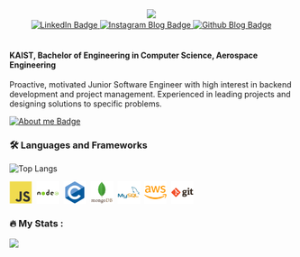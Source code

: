 <div id="header" align="center">
  <img src="https://media.giphy.com/media/CAIgh8LKFbIciGx5Qe/giphy.gif" width="100"/>
  <div id="badges">
    <a href="https://www.linkedin.com/in/kyungho-byoun-49b262240/">
      <img src="https://img.shields.io/badge/LinkedIn-blue?style=for-the-badge&logo=linkedin&logoColor=white" alt="LinkedIn Badge"/>
    </a>
    <a href="https://www.instagram.com/kyungho_byoun/">
      <img src="https://img.shields.io/badge/instagram-red?style=for-the-badge&logo=instagram&logoColor=white" alt="Instagram Blog Badge"/>
    </a>
    <a href="https://byunk.github.io">
      <img src="https://img.shields.io/badge/Blog-grey?style=for-the-badge&logo=github&logoColor=white" alt="Github Blog Badge"/>
    </a>
  </div>
  <img src="https://komarev.com/ghpvc/?username=byunk&style=flat-square&color=blue" alt=""/>
</div>

#### KAIST, Bachelor of Engineering in Computer Science, Aerospace Engineering

Proactive, motivated Junior Software Engineer with high interest in backend development and project management. Experienced in leading projects and designing solutions to specific problems.

<a href="https://byunk.github.io/about/">
  <img src="https://img.shields.io/badge/About me-blueviolet?style=for-the-badge" alt="About me Badge"/>
</a>

### :hammer_and_wrench: Languages and Frameworks

![Top Langs](https://github-readme-stats.vercel.app/api/top-langs/?username=Byunk&theme=vision-friendly-dark)

<div>
  <img src="https://github.com/devicons/devicon/blob/master/icons/javascript/javascript-original.svg" title="JavaScript" alt="JavaScript" width="40" height="40"/>&nbsp;
  <img src="https://github.com/devicons/devicon/blob/master/icons/nodejs/nodejs-original-wordmark.svg" title="NodeJS" alt="NodeJS" width="40" height="40"/>&nbsp;
  <img src="https://github.com/devicons/devicon/blob/master/icons/c/c-original.svg" title="C" alt="C" width="40" height="40"/>&nbsp;
  <img src="https://github.com/devicons/devicon/blob/master/icons/mongodb/mongodb-original-wordmark.svg" title="MongoDB" alt="MongoDB" width="40" height="40"/>&nbsp;
  <img src="https://github.com/devicons/devicon/blob/master/icons/mysql/mysql-original-wordmark.svg" title="MySQL"  alt="MySQL" width="40" height="40"/>&nbsp;
  <img src="https://github.com/devicons/devicon/blob/master/icons/amazonwebservices/amazonwebservices-plain-wordmark.svg" title="AWS" alt="AWS" width="40" height="40"/>&nbsp;
  <img src="https://github.com/devicons/devicon/blob/master/icons/git/git-original-wordmark.svg" title="Git" **alt="Git" width="40" height="40"/>
</div>

### :fire: My Stats :

![](https://github-readme-streak-stats.herokuapp.com/?user=Byunk&theme=dark&background=000000)

<!-- ![Byunk's LeetCode stats](https://stats.justsong.cn/api/leetcode/?username=clearman001&theme=dark)
![Byunk's solved.ac stats](https://github-readme-solvedac.hyp3rflow.vercel.app/api/?handle=clearman001) -->


<!-- ![Byunk's solved.ac stats](https://github-readme-solvedac.hyp3rflow.vercel.app/api/?handle=clearman001) -->


<!--
**Byunk/Byunk** is a ✨ _special_ ✨ repository because its `README.md` (this file) appears on your GitHub profile.

Here are some ideas to get you started:

- 🔭 I’m currently working on ...
- 🌱 I’m currently learning ...
- 👯 I’m looking to collaborate on ...
- 🤔 I’m looking for help with ...
- 💬 Ask me about ...
- 📫 How to reach me: ...
- 😄 Pronouns: ...
- ⚡ Fun fact: ...
-->
